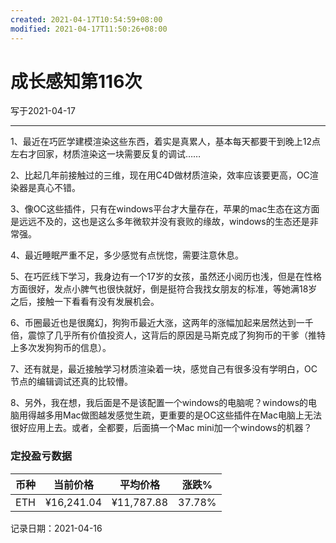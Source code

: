 ```yaml
---
created: 2021-04-17T10:54:59+08:00
modified: 2021-04-17T11:50:26+08:00
---
```


# 成长感知第116次

写于2021-04-17
 
-----

1、最近在巧匠学建模渲染这些东西，着实是真累人，基本每天都要干到晚上12点左右才回家，材质渲染这一块需要反复的调试……

2、比起几年前接触过的三维，现在用C4D做材质渲染，效率应该要更高，OC渲染器是真心不错。

3、像OC这些插件，只有在windows平台才大量存在，苹果的mac生态在这方面是远远不及的，这也是这么多年微软并没有衰败的缘故，windows的生态还是非常强。

4、最近睡眠严重不足，多少感觉有点恍惚，需要注意休息。

5、在巧匠线下学习，我身边有一个17岁的女孩，虽然还小阅历也浅，但是在性格方面很好，发点小脾气也很快就好，倒是挺符合我找女朋友的标准，等她满18岁之后，接触一下看看有没有发展机会。

6、币圈最近也是很魔幻，狗狗币最近大涨，这两年的涨幅加起来居然达到一千倍，震惊了几乎所有价值投资人，这背后的原因是马斯克成了狗狗币的干爹（推特上多次发狗狗币的信息）。

7、还有就是，最近接触学习材质渲染着一块，感觉自己有很多没有学明白，OC节点的编辑调试还真的比较懵。

8、另外，我在想，我后面是不是该配置一个windows的电脑呢？windows的电脑用得越多用Mac做图越发感觉生疏，更重要的是OC这些插件在Mac电脑上无法很好应用上去。或者，全都要，后面搞一个Mac mini加一个windows的机器？

### 定投盈亏数据

| 币种 | 当前价格 | 平均价格 |  涨跌%  |  
| :--: | :----------: | :----------: | :-----: |
| ETH  |  ¥16,241.04  |   ¥11,787.88 | 37.78% |

记录日期：2021-04-16
